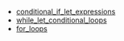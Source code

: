 - [conditional_if_let_expressions](conditional_if_let_expressions/README.md)
- [while_let_conditional_loops](while_let_conditional_loops/README.md)
- [for_loops](for_loops/README.md)